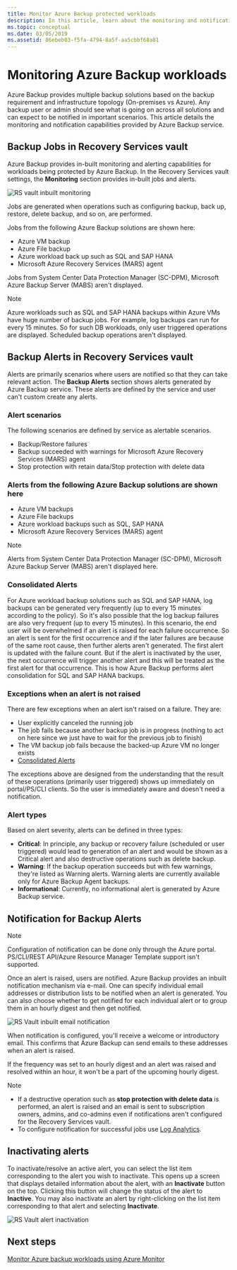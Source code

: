 ```yaml
---
title: Monitor Azure Backup protected workloads
description: In this article, learn about the monitoring and notification capabilities for Azure Backup workloads using the Azure portal.
ms.topic: conceptual
ms.date: 03/05/2019
ms.assetid: 86ebeb03-f5fa-4794-8a5f-aa5cbbf68a81
---
```


# Monitoring Azure Backup workloads

Azure Backup provides multiple backup solutions based on the backup requirement and infrastructure topology (On-premises vs Azure). Any backup user or admin should see what is going on across all solutions and can expect to be notified in important scenarios. This article details the monitoring and notification capabilities provided by Azure Backup service.

## Backup Jobs in Recovery Services vault

Azure Backup provides in-built monitoring and alerting capabilities for workloads being protected by Azure Backup. In the Recovery Services vault settings, the **Monitoring** section provides in-built jobs and alerts.

![RS vault inbuilt monitoring](media/backup-azure-monitoring-laworkspace/rs-vault-inbuiltmonitoring.png)

Jobs are generated when operations such as configuring backup, back up, restore, delete backup, and so on, are performed.

Jobs from the following Azure Backup solutions are shown here:

- Azure VM backup
- Azure File backup
- Azure workload back up such as SQL and SAP HANA
- Microsoft Azure Recovery Services (MARS) agent

Jobs from System Center Data Protection Manager (SC-DPM), Microsoft Azure Backup Server (MABS) aren't displayed.

> [!NOTE]
> Azure workloads such as SQL and SAP HANA backups within Azure VMs have huge number of backup jobs. For example, log backups can run for every 15 minutes. So for such DB workloads, only user triggered operations are displayed. Scheduled backup operations aren't displayed.

## Backup Alerts in Recovery Services vault

Alerts are primarily scenarios where users are notified so that they can take relevant action. The **Backup Alerts** section shows alerts generated by Azure Backup service. These alerts are defined by the service and user can't custom create any alerts.

### Alert scenarios

The following scenarios are defined by service as alertable scenarios.

- Backup/Restore failures
- Backup succeeded with warnings for Microsoft Azure Recovery Services (MARS) agent
- Stop protection with retain data/Stop protection with delete data

### Alerts from the following Azure Backup solutions are shown here

- Azure VM backups
- Azure File backups
- Azure workload backups such as SQL, SAP HANA
- Microsoft Azure Recovery Services (MARS) agent

> [!NOTE]
> Alerts from System Center Data Protection Manager (SC-DPM), Microsoft Azure Backup Server (MABS) aren't displayed here.

### Consolidated Alerts

For Azure workload backup solutions such as SQL and SAP HANA, log backups can be generated very frequently (up to every 15 minutes according to the policy). So it's also possible that the log backup failures are also very frequent (up to every 15 minutes). In this scenario, the end user will be overwhelmed if an alert is raised for each failure occurrence. So an alert is sent for the first occurrence and if the later failures are because of the same root cause, then further alerts aren't generated. The first alert is updated with the failure count. But if the alert is inactivated by the user, the next occurrence will trigger another alert and this will be treated as the first alert for that occurrence. This is how Azure Backup performs alert consolidation for SQL and SAP HANA backups.

### Exceptions when an alert is not raised

There are few exceptions when an alert isn't raised on a failure. They are:

- User explicitly canceled the running job
- The job fails because another backup job is in progress (nothing to act on here since we just have to wait for the previous job to finish)
- The VM backup job fails because the backed-up Azure VM no longer exists
- [Consolidated Alerts](#consolidated-alerts)

The exceptions above are designed from the understanding that the result of these operations (primarily user triggered) shows up immediately on portal/PS/CLI clients. So the user is immediately aware and doesn't need a notification.

### Alert types

Based on alert severity, alerts can be defined in three types:

- **Critical**: In principle, any backup or recovery failure (scheduled or user triggered) would lead to generation of an alert and would be shown as a Critical alert and also destructive operations such as delete backup.
- **Warning**: If the backup operation succeeds but with few warnings, they're listed as Warning alerts. Warning alerts are currently available only for Azure Backup Agent backups.
- **Informational**: Currently, no informational alert is generated by Azure Backup service.

## Notification for Backup Alerts

> [!NOTE]
> Configuration of notification can be done only through the Azure portal. PS/CLI/REST API/Azure Resource Manager Template support isn't supported.

Once an alert is raised, users are notified. Azure Backup provides an inbuilt notification mechanism via e-mail. One can specify individual email addresses or distribution lists to be notified when an alert is generated. You can also choose whether to get notified for each individual alert or to group them in an hourly digest and then get notified.

![RS Vault inbuilt email notification](media/backup-azure-monitoring-laworkspace/rs-vault-inbuiltnotification.png)

When notification is configured, you'll receive a welcome or introductory email. This confirms that Azure Backup can send emails to these addresses when an alert is raised.<br>

If the frequency was set to an hourly digest and an alert was raised and resolved within an hour, it won't be a part of the upcoming hourly digest.

> [!NOTE]
>
> - If a destructive operation such as **stop protection with delete data** is performed, an alert is raised and an email is sent to subscription owners, admins, and co-admins even if notifications aren't configured for the Recovery Services vault.
> - To configure notification for successful jobs use [Log Analytics](backup-azure-monitoring-use-azuremonitor.md#using-log-analytics-workspace).

## Inactivating alerts

To inactivate/resolve an active alert, you can select the list item corresponding to the alert you wish to inactivate. This opens up a screen that displays detailed information about the alert, with an **Inactivate** button on the top. Clicking this button will change the status of the alert to **Inactive**. You may also inactivate an alert by right-clicking on the list item corresponding to that alert and selecting **Inactivate**.

![RS Vault alert inactivation](media/backup-azure-monitoring-laworkspace/vault-alert-inactivation.png)

## Next steps

[Monitor Azure backup workloads using Azure Monitor](backup-azure-monitoring-use-azuremonitor.md)
